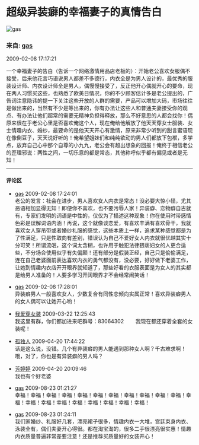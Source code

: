 # 超级异装癖的幸福妻子的真情告白

![gas](https://img3.doubanio.com/icon/up3605562-3.jpg)

### 来自: [gas](https://www.douban.com/people/3605562/)

2009-02-08 17:17:21

一个幸福妻子的告白（告诉一个网络激情用品店老板的）：开始老公喜欢女服偶不接受，后来他花言巧语说男人都差不多德行，内衣全是为男人设计的，最优秀的服装设计师、内衣设计师全是男人，偶慢慢接受了，反正他开心偶就开心的要命，现在两人习惯买这些，也熟悉了欧美日情况，你的不少顾客估计多是老公提出的，广告词注意隐讳的提一下关注这些开放的人群的需要，产品可以增加大码，市场往往是做出来的，当然有不少是等出来的，你有办法让这些人和普通夫妻接受你的观点、有办法让他们超常的需要无精神负担得释放，那么不好意思的人都会找你！偶原来很在乎老公心里是否喜欢俺这个人，现在俺给他解放了他天天穿女士服装、女士情趣内衣、婚纱，最要命的是他天天开心有激情，原来非常少听到的甜言蜜语现在像倒豆子，天天说好听的！俺希望姐妹们和纯纯欲动的男人们都放下包袱，多学点，放弃自己心中那个自尊的小九九，老公会有超出想象的回报！俺终于相信老公的歪理邪说：两性之间，一切乐意的都是常态，其他称呼似乎都有偏见或者是无知！

---

#### 评论区

- [gas](https://www.douban.com/people/3605562/)  2009-02-08 17:24:01  
  老公的发言：社会在进步，男人喜欢女人内衣是常态！没必要大惊小怪，尤其恶语相加显得无知！即便你不喜欢，也不要污辱人家！异装癖、恋物癖自古就有，专家们发明的词语是中性的，仅仅为了描述这种现象！你在使用时带感情色彩是误解词语内涵！再说，这个就像谈恋爱，有喜欢丰满有喜欢骨干，我就喜欢女人穿吊带或者婚纱礼服的感觉，这些本质上一样，追求某种感觉都是为了性满足，只是性取向有差别，错误认为自己不爱好女人内衣就很优越其实十分可笑！所谓流氓，这个词太含糊，也许用于触犯法律猥亵妇女的人更合适些，不分场合使用似乎有失偏颇！还有部分是假装正经，自己只是偷偷满足，连在自己老婆面前表达喜欢内衣的勇气都没有，没必要，好好做下老婆工作，让她到情趣内衣店开开眼界就知道了，那些好看的衣服表面是为女人的其实都是给男人准备的！人要多学习开阔眼界才不会经常闹笑话！

- [gas](https://www.douban.com/people/3605562/)  2009-02-08 17:28:01  
  异装癖男人一般喜欢女人，少数复合有同性恋倾向实属正常！喜欢异装癖男人的女人偶可以让她开心哟！

- [我爱穿女装](https://www.douban.com/people/3853111/) 2009-03-22 12:25:43  
  我这里有群，你们都加进来吧群号：83064302 　　我现在都还穿着全套的女装呢！

- [孤独人](https://www.douban.com/people/3663820/) 2009-04-20 17:44:22  
  话是这么说，没错。几个有异装癖的男人能遇到那种女人啊？千古难求啊！哦，对了，你也是有异装癖的男人吗？

- [芳婷婷](https://www.douban.com/people/4032632/) 2009-04-20 20:09:46  
  我也有个好老婆

- [gas](https://www.douban.com/people/3605562/)  2009-08-23 01:21:27  
  幸福！幸福！幸福！幸福！幸福！幸福！幸福！幸福！幸福！幸福！幸福！幸福！幸福！幸福！幸福！幸福！幸福！幸福！幸福！幸福！

- [gas](https://www.douban.com/people/3605562/)  2009-08-23 01:24:11  
  我们家婚纱、礼服好几套，漂亮裙子很多，情趣内衣一大堆，宫廷束身内衣、泳装全有，偶们夫妻开心得很。都在淘宝淘的，很多二手很漂亮很实惠！情趣内衣质量普遍非常差要注意！还是推荐买质量好的女装开心！
<!-- tcd_original_link https://m.douban.com/group/topic/5334961/ -->
